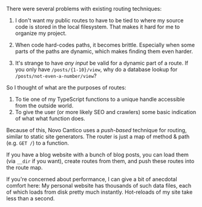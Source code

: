 There were several problems with existing routing techniques:

1. I don't want my public routes to have to be tied to where my source code is stored in the local filesystem. That makes it hard for me to organize my project.

2. When code hard-codes paths, it becomes brittle. Especially when some parts of the paths are dynamic, which makes finding them even harder.

3. It's strange to have *any input* be valid for a dynamic part of a route. If you only have `/posts/{1-10}/view`, why do a database lookup for `/posts/not-even-a-number/view`?

So I thought of what are the purposes of routes:

1. To tie one of my TypeScript functions to a unique handle accessible from the outside world.
2. To give the user (or more likely SEO and crawlers) some basic indication of what what function does.

Because of this, Novo Cantico uses a *push-based* technique for routing, similar to static site generators. The router is just a map of method & path (e.g. `GET /`) to a function.

If you have a blog website with a bunch of blog posts, you can load them (via `__dir` if you want), create routes from them, and push these routes into the route map.

If you're concerned about performance, I can give a bit of anecdotal comfort here: My personal website has thousands of such data files, each of which loads from disk pretty much instantly. Hot-reloads of my site take less than a second.

